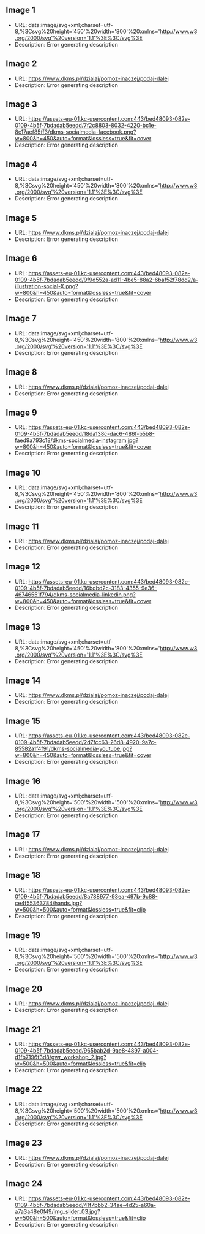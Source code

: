 ## Image 1
- URL: data:image/svg+xml;charset=utf-8,%3Csvg%20height='450'%20width='800'%20xmlns='http://www.w3.org/2000/svg'%20version='1.1'%3E%3C/svg%3E
- Description: Error generating description

## Image 2
- URL: https://www.dkms.pl/dzialaj/pomoz-inaczej/podaj-dalej
- Description: Error generating description

## Image 3
- URL: https://assets-eu-01.kc-usercontent.com:443/bed48093-082e-0109-4b5f-7bdadab5eedd/7f2c8803-8032-4220-bc1e-8c17aef85ff3/dkms-socialmedia-facebook.png?w=800&h=450&auto=format&lossless=true&fit=cover
- Description: Error generating description

## Image 4
- URL: data:image/svg+xml;charset=utf-8,%3Csvg%20height='450'%20width='800'%20xmlns='http://www.w3.org/2000/svg'%20version='1.1'%3E%3C/svg%3E
- Description: Error generating description

## Image 5
- URL: https://www.dkms.pl/dzialaj/pomoz-inaczej/podaj-dalej
- Description: Error generating description

## Image 6
- URL: https://assets-eu-01.kc-usercontent.com:443/bed48093-082e-0109-4b5f-7bdadab5eedd/9f9d552a-ad11-4be5-88a2-6baf52f78dd2/a-illustration-social-X.png?w=800&h=450&auto=format&lossless=true&fit=cover
- Description: Error generating description

## Image 7
- URL: data:image/svg+xml;charset=utf-8,%3Csvg%20height='450'%20width='800'%20xmlns='http://www.w3.org/2000/svg'%20version='1.1'%3E%3C/svg%3E
- Description: Error generating description

## Image 8
- URL: https://www.dkms.pl/dzialaj/pomoz-inaczej/podaj-dalej
- Description: Error generating description

## Image 9
- URL: https://assets-eu-01.kc-usercontent.com:443/bed48093-082e-0109-4b5f-7bdadab5eedd/18da138c-dac6-486f-b5b8-faed9a793c18/dkms-socialmedia-instagram.jpg?w=800&h=450&auto=format&lossless=true&fit=cover
- Description: Error generating description

## Image 10
- URL: data:image/svg+xml;charset=utf-8,%3Csvg%20height='450'%20width='800'%20xmlns='http://www.w3.org/2000/svg'%20version='1.1'%3E%3C/svg%3E
- Description: Error generating description

## Image 11
- URL: https://www.dkms.pl/dzialaj/pomoz-inaczej/podaj-dalej
- Description: Error generating description

## Image 12
- URL: https://assets-eu-01.kc-usercontent.com:443/bed48093-082e-0109-4b5f-7bdadab5eedd/16bdbd2c-3183-4355-9e36-46746551f794/dkms-socialmedia-linkedin.png?w=800&h=450&auto=format&lossless=true&fit=cover
- Description: Error generating description

## Image 13
- URL: data:image/svg+xml;charset=utf-8,%3Csvg%20height='450'%20width='800'%20xmlns='http://www.w3.org/2000/svg'%20version='1.1'%3E%3C/svg%3E
- Description: Error generating description

## Image 14
- URL: https://www.dkms.pl/dzialaj/pomoz-inaczej/podaj-dalej
- Description: Error generating description

## Image 15
- URL: https://assets-eu-01.kc-usercontent.com:443/bed48093-082e-0109-4b5f-7bdadab5eedd/2d7fcc63-26d8-4920-9a7c-85582a1f4f91/dkms-socialmedia-youtube.jpg?w=800&h=450&auto=format&lossless=true&fit=cover
- Description: Error generating description

## Image 16
- URL: data:image/svg+xml;charset=utf-8,%3Csvg%20height='500'%20width='500'%20xmlns='http://www.w3.org/2000/svg'%20version='1.1'%3E%3C/svg%3E
- Description: Error generating description

## Image 17
- URL: https://www.dkms.pl/dzialaj/pomoz-inaczej/podaj-dalej
- Description: Error generating description

## Image 18
- URL: https://assets-eu-01.kc-usercontent.com:443/bed48093-082e-0109-4b5f-7bdadab5eedd/8a788977-93ea-497b-9c88-ce4f55363784/hands.jpg?w=500&h=500&auto=format&lossless=true&fit=clip
- Description: Error generating description

## Image 19
- URL: data:image/svg+xml;charset=utf-8,%3Csvg%20height='500'%20width='500'%20xmlns='http://www.w3.org/2000/svg'%20version='1.1'%3E%3C/svg%3E
- Description: Error generating description

## Image 20
- URL: https://www.dkms.pl/dzialaj/pomoz-inaczej/podaj-dalej
- Description: Error generating description

## Image 21
- URL: https://assets-eu-01.kc-usercontent.com:443/bed48093-082e-0109-4b5f-7bdadab5eedd/965bab2d-9ae8-4897-a004-d1fb7196f3d8/gwr_workshop_2.jpg?w=500&h=500&auto=format&lossless=true&fit=clip
- Description: Error generating description

## Image 22
- URL: data:image/svg+xml;charset=utf-8,%3Csvg%20height='500'%20width='500'%20xmlns='http://www.w3.org/2000/svg'%20version='1.1'%3E%3C/svg%3E
- Description: Error generating description

## Image 23
- URL: https://www.dkms.pl/dzialaj/pomoz-inaczej/podaj-dalej
- Description: Error generating description

## Image 24
- URL: https://assets-eu-01.kc-usercontent.com:443/bed48093-082e-0109-4b5f-7bdadab5eedd/41f7bbb2-34ae-4d25-a60a-a7a3a48e0f49/img_slider_03.jpg?w=500&h=500&auto=format&lossless=true&fit=clip
- Description: Error generating description

